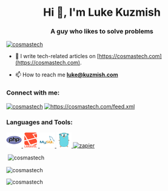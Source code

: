 <h1 align="center">Hi 👋, I'm Luke Kuzmish</h1>
<h3 align="center">A guy who likes to solve problems</h3>

<p align="left"> <a href="https://twitter.com/cosmastech" target="blank"><img src="https://img.shields.io/twitter/follow/cosmastech?logo=twitter&style=for-the-badge" alt="cosmastech" /></a> </p>

- 📝 I write tech-related articles on [https://cosmastech.com](https://cosmastech.com).

- 📫 How to reach me **luke@kuzmish.com**

<h3 align="left">Connect with me:</h3>
<p align="left">
<a href="https://twitter.com/cosmastech" target="blank"><img align="center" src="https://raw.githubusercontent.com/rahuldkjain/github-profile-readme-generator/master/src/images/icons/Social/twitter.svg" alt="cosmastech" height="30" width="40" /></a>
<a href="https://cosmastech.com/feed.xml" target="blank"><img align="center" src="https://raw.githubusercontent.com/rahuldkjain/github-profile-readme-generator/master/src/images/icons/Social/rss.svg" alt="https://cosmastech.com/feed.xml" height="30" width="40" /></a>
</p>

<h3 align="left">Languages and Tools:</h3>
<p align="left"><a href="https://www.php.net" target="_blank" rel="noreferrer"> <img src="https://raw.githubusercontent.com/devicons/devicon/master/icons/php/php-original.svg" alt="php" width="40" height="40"/> </a> <a href="https://laravel.com/" target="_blank" rel="noreferrer"> <img src="https://raw.githubusercontent.com/devicons/devicon/master/icons/laravel/laravel-plain-wordmark.svg" alt="laravel" width="40" height="40"/> </a> <a href="https://www.mysql.com/" target="_blank" rel="noreferrer"> <img src="https://raw.githubusercontent.com/devicons/devicon/master/icons/mysql/mysql-original-wordmark.svg" alt="mysql" width="40" height="40"/> </a> <a href="https://golang.org" target="_blank" rel="noreferrer"> <img src="https://raw.githubusercontent.com/devicons/devicon/master/icons/go/go-original.svg" alt="go" width="40" height="40"/> </a><a href="https://zapier.com" target="_blank" rel="noreferrer"> <img src="https://www.vectorlogo.zone/logos/zapier/zapier-icon.svg" alt="zapier" width="40" height="40"/> </a> </p>

<p>&nbsp;<img align="center" src="https://github-readme-stats.vercel.app/api?username=cosmastech&show_icons=true&locale=en" alt="cosmastech" /></p>

<p><img align="center" src="https://github-readme-streak-stats.herokuapp.com/?user=cosmastech&" alt="cosmastech" /></p>

<p align="left"> <img src="https://komarev.com/ghpvc/?username=cosmastech&label=Profile%20views&color=0e75b6&style=flat" alt="cosmastech" /> </p>
